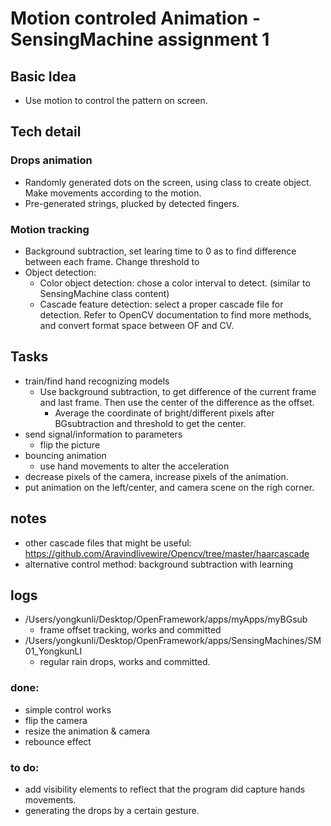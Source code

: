 # Motion controled Animation - SensingMachine assignment 1

## Basic Idea
- Use motion to control the pattern on screen.

## Tech detail
### Drops animation
- Randomly generated dots on the screen, using class to create object. Make movements according to the motion.
- Pre-generated strings, plucked by detected fingers.

### Motion tracking
- Background subtraction, set learing time to 0 as to find difference between each frame. Change threshold to 
- Object detection:
	- Color object detection: chose a color interval to detect. (similar to SensingMachine class content)
	- Cascade feature detection: select a proper cascade file for detection. Refer to OpenCV documentation to find more methods, and convert format space between OF and CV.

## Tasks
- train/find hand recognizing models
	- Use background subtraction, to get difference of the current frame and last frame. Then use the center of the difference as the offset. 
		- Average the coordinate of bright/different pixels after BGsubtraction and threshold to get the center. 
- send signal/information to parameters
	- flip the picture
- bouncing animation
	- use hand movements to alter the acceleration
- decrease pixels of the camera, increase pixels of the animation.
- put animation on the left/center, and camera scene on the righ corner.

## notes
- other cascade files that might be useful:<br>
https://github.com/Aravindlivewire/Opencv/tree/master/haarcascade 
- alternative control method: background subtraction with learning

## logs
- /Users/yongkunli/Desktop/OpenFramework/apps/myApps/myBGsub
	- frame offset tracking, works and committed
- /Users/yongkunli/Desktop/OpenFramework/apps/SensingMachines/SM01_YongkunLI
	- regular rain drops, works and committed.

### done:
- simple control works
- flip the camera
- resize the animation & camera
- rebounce effect
### to do:
- add visibility elements to reflect that the program did capture hands movements.
- generating the drops by a certain gesture.
